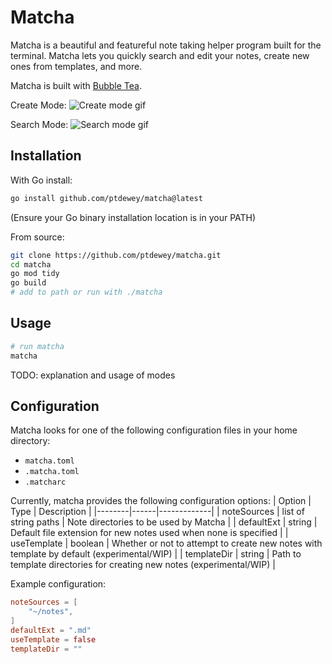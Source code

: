 # Matcha

Matcha is a beautiful and featureful note taking helper program built for the terminal.
Matcha lets you quickly search and edit your notes, create new ones from templates, and more.

Matcha is built with [Bubble Tea](https://github.com/charmbracelet/bubbletea).

Create Mode:
![Create mode gif](https://vhs.charm.sh/vhs-4tSj59aPfirr75FPTkCEDk.gif)

Search Mode:
![Search mode gif](https://vhs.charm.sh/vhs-4kSCJXt5B2VcZC14XOeFdu.gif)


## Installation

With Go install:
```bash
go install github.com/ptdewey/matcha@latest
```

(Ensure your Go binary installation location is in your PATH)

From source:
```bash
git clone https://github.com/ptdewey/matcha.git
cd matcha
go mod tidy
go build
# add to path or run with ./matcha
```

## Usage

```bash
# run matcha
matcha
```

TODO: explanation and usage of modes

## Configuration

Matcha looks for one of the following configuration files in your home directory:
- `matcha.toml`
- `.matcha.toml`
- `.matcharc`

Currently, matcha provides the following configuration options:
| Option | Type | Description |
|--------|------|-------------|
| noteSources | list of string paths | Note directories to be used by Matcha |
| defaultExt | string | Default file extension for new notes used when none is specified |
| useTemplate | boolean | Whether or not to attempt to create new notes with template by default (experimental/WIP) |
| templateDir | string | Path to template directories for creating new notes (experimental/WIP) |

Example configuration:
```toml
noteSources = [
    "~/notes",
]
defaultExt = ".md"
useTemplate = false
templateDir = ""
```

